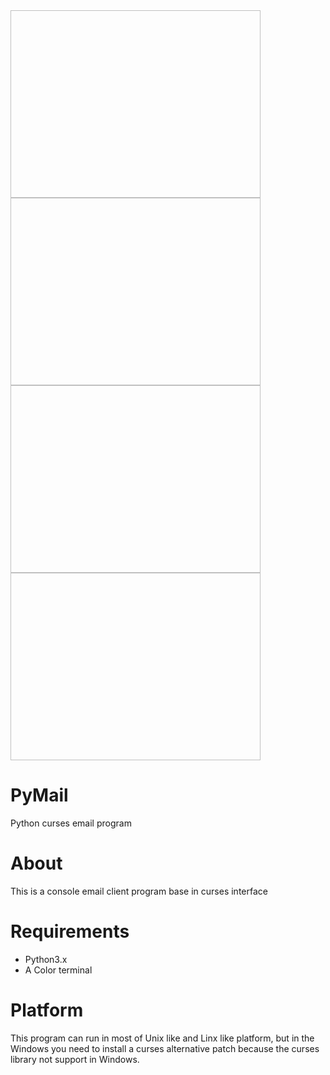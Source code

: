 <img scr="http://i1278.photobucket.com/albums/y516/jacklam718/pymail6_zpsc806d795.png" height="300" width="400"/>
<img scr="http://i1278.photobucket.com/albums/y516/jacklam718/pymail3_zps6156bea0.png"  height="300" width="400"/>
<img scr="http://i1278.photobucket.com/albums/y516/jacklam718/pymail2_zps6ba97738.png" height="300" width="400"/>
<img scr="http://i1278.photobucket.com/albums/y516/jacklam718/pymail2_zps6ba97738.png" height="300" width="400"/>








PyMail
======

Python curses email program 


About
=====
This is a console email client program base in curses interface


Requirements
============
* Python3.x
* A Color terminal


Platform
========
This program can run in most of Unix like and Linx like platform, 
but in the Windows you need to install a curses alternative patch
because the curses library not support in Windows.





